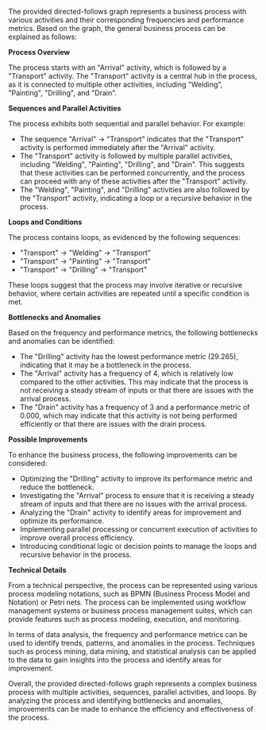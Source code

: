 The provided directed-follows graph represents a business process with various activities and their corresponding frequencies and performance metrics. Based on the graph, the general business process can be explained as follows:

**Process Overview**

The process starts with an "Arrival" activity, which is followed by a "Transport" activity. The "Transport" activity is a central hub in the process, as it is connected to multiple other activities, including "Welding", "Painting", "Drilling", and "Drain".

**Sequences and Parallel Activities**

The process exhibits both sequential and parallel behavior. For example:

* The sequence "Arrival" -> "Transport" indicates that the "Transport" activity is performed immediately after the "Arrival" activity.
* The "Transport" activity is followed by multiple parallel activities, including "Welding", "Painting", "Drilling", and "Drain". This suggests that these activities can be performed concurrently, and the process can proceed with any of these activities after the "Transport" activity.
* The "Welding", "Painting", and "Drilling" activities are also followed by the "Transport" activity, indicating a loop or a recursive behavior in the process.

**Loops and Conditions**

The process contains loops, as evidenced by the following sequences:

* "Transport" -> "Welding" -> "Transport"
* "Transport" -> "Painting" -> "Transport"
* "Transport" -> "Drilling" -> "Transport"

These loops suggest that the process may involve iterative or recursive behavior, where certain activities are repeated until a specific condition is met.

**Bottlenecks and Anomalies**

Based on the frequency and performance metrics, the following bottlenecks and anomalies can be identified:

* The "Drilling" activity has the lowest performance metric (29.265), indicating that it may be a bottleneck in the process.
* The "Arrival" activity has a frequency of 4, which is relatively low compared to the other activities. This may indicate that the process is not receiving a steady stream of inputs or that there are issues with the arrival process.
* The "Drain" activity has a frequency of 3 and a performance metric of 0.000, which may indicate that this activity is not being performed efficiently or that there are issues with the drain process.

**Possible Improvements**

To enhance the business process, the following improvements can be considered:

* Optimizing the "Drilling" activity to improve its performance metric and reduce the bottleneck.
* Investigating the "Arrival" process to ensure that it is receiving a steady stream of inputs and that there are no issues with the arrival process.
* Analyzing the "Drain" activity to identify areas for improvement and optimize its performance.
* Implementing parallel processing or concurrent execution of activities to improve overall process efficiency.
* Introducing conditional logic or decision points to manage the loops and recursive behavior in the process.

**Technical Details**

From a technical perspective, the process can be represented using various process modeling notations, such as BPMN (Business Process Model and Notation) or Petri nets. The process can be implemented using workflow management systems or business process management suites, which can provide features such as process modeling, execution, and monitoring.

In terms of data analysis, the frequency and performance metrics can be used to identify trends, patterns, and anomalies in the process. Techniques such as process mining, data mining, and statistical analysis can be applied to the data to gain insights into the process and identify areas for improvement.

Overall, the provided directed-follows graph represents a complex business process with multiple activities, sequences, parallel activities, and loops. By analyzing the process and identifying bottlenecks and anomalies, improvements can be made to enhance the efficiency and effectiveness of the process.